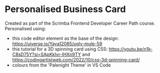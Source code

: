 # Personalised Business Card #
Created as part of the Scrimba Frontend Developer Career Path course. 
Personalised using:

- this code editor element as the base of the design: https://uiverse.io/Yaya12085/ugly-mule-59
- this tutorial for a 3D spinning card using CSS: https://youtu.be/n1k-C8sD75Y?si=SApKkIvr-IHXn9TY and https://codingartistweb.com/2022/10/css-3d-spinning-card/
- colours from the 'Palenight Theme' in VS Code
